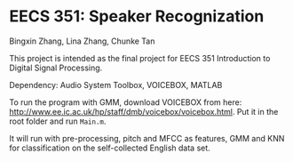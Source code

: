 EECS 351: Speaker Recognization
===

Bingxin Zhang, Lina Zhang, Chunke Tan

This project is intended as the final project for EECS 351 Introduction to Digital Signal Processing.

Dependency: Audio System Toolbox, VOICEBOX, MATLAB

To run the program with GMM, download VOICEBOX from here: http://www.ee.ic.ac.uk/hp/staff/dmb/voicebox/voicebox.html. Put it in the root folder and run `Main.m`.

It will run with pre-processing, pitch and MFCC as features, GMM and KNN for classification on the self-collected English data set.
